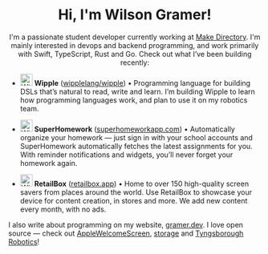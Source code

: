 <h1 align="center">Hi, I'm Wilson Gramer!</h1>

<p align="center">I'm a passionate student developer currently working at <a href="https://mk-dir.com/">Make Directory</a>. I'm mainly interested in devops and backend programming, and work primarily with Swift, TypeScript, Rust and Go. Check out what I’ve been building recently:</p>

- <img height=24 src="https://gramer.dev/images/wipple.svg" alt="Wipple Logo"> **Wipple** ([wipplelang/wipple](https://github.com/wipplelang/wipple)) • Programming language for building DSLs that’s natural to read, write and learn. I’m building Wipple to learn how programming languages work, and plan to use it on my robotics team.

- <img height=24 src="https://gramer.dev/images/superhomework.png" alt="Wipple Logo"> **SuperHomework** ([superhomeworkapp.com](https://superhomeworkapp.com)) • Automatically organize your homework — just sign in with your school accounts and SuperHomework automatically fetches the latest assignments for you. With reminder notifications and widgets, you’ll never forget your homework again.

- <img height=24 src="https://gramer.dev/images/retailbox.png" alt="Wipple Logo"> **RetailBox** ([retailbox.app](https://retailbox.app)) • Home to over 150 high-quality screen savers from places around the world. Use RetailBox to showcase your device for content creation, in stores and more. We add new content every month, with no ads.

I also write about programming on my website, [gramer.dev](https://gramer.dev). I love open source — check out [AppleWelcomeScreen](https://github.com/WilsonGramer/AppleWelcomeScreen), [storage](https://github.com/WilsonGramer/storage) and [Tyngsborough Robotics](https://github.com/tyngsboroughrobotics)!

